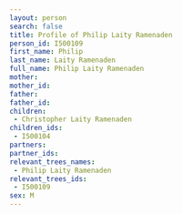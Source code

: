 ```yaml
---
layout: person
search: false
title: Profile of Philip Laity Ramenaden
person_id: I500109
first_name: Philip
last_name: Laity Ramenaden
full_name: Philip Laity Ramenaden
mother: 
mother_id: 
father: 
father_id: 
children:
 - Christopher Laity Ramenaden
children_ids:
 - I500104
partners:
partner_ids:
relevant_trees_names:
 - Philip Laity Ramenaden
relevant_trees_ids:
 - I500109
sex: M
---
```


